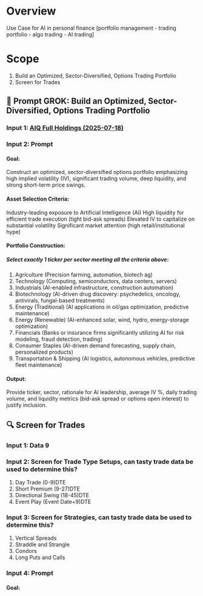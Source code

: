 # Overview

Use Case for AI in personal finance [portfolio management - trading portfolio - algo trading - AI trading]



#  Scope

1. Build an Optimized, Sector-Diversified, Options Trading Portfolio
2. Screen for Trades

## 🤖 Prompt GROK: Build an Optimized, Sector-Diversified, Options Trading Portfolio

### Input 1: [AIQ Full Holdings (2025-07-18)](aiq_full-holdings_20250718.csv)
### Input 2: Prompt

#### Goal:
Construct an optimized, sector-diversified options portfolio emphasizing high implied volatility (IV), significant trading volume, deep liquidity, and strong short-term price swings.

#### Asset Selection Criteria:
Industry-leading exposure to Artificial Intelligence (AI)
High liquidity for efficient trade execution (tight bid-ask spreads)
Elevated IV to capitalize on substantial volatility
Significant market attention (high retail/institutional hype)

#### Portfolio Construction:

##### Select exactly 1 ticker per sector meeting all the criteria above:
1. Agriculture (Precision farming, automation, biotech ag)
2. Technology (Computing, semiconductors, data centers, servers)
3. Industrials (AI-enabled infrastructure, construction automation)
4. Biotechnology (AI-driven drug discovery: psychedelics, oncology, antivirals, fungal-based treatments)
5. Energy (Traditional) (AI applications in oil/gas optimization, predictive maintenance)
6. Energy (Renewable) (AI-enhanced solar, wind, hydro, energy-storage optimization)
7. Financials (Banks or insurance firms significantly utilizing AI for risk modeling, fraud detection, trading)
8. Consumer Staples (AI-driven demand forecasting, supply chain, personalized products)
9. Transportation & Shipping (AI logistics, autonomous vehicles, predictive fleet maintenance)

#### Output: 
Provide ticker, sector, rationale for AI leadership, average IV %, daily trading volume, and liquidity metrics (bid-ask spread or options open interest) to justify inclusion.


## 🔍 Screen for Trades

### Input 1: Data 9

### Input 2: Screen for Trade Type Setups, can tasty trade data be used to determine this?
1. Day Trade (0-9)DTE
2. Short Premium (9-27)DTE
3. Directional Swing (18-45)DTE
4. Event Play (Event Date+9)DTE

### Input 3: Screen for Strategies, can tasty trade data be used to determine this? 
1. Vertical Spreads
2. Straddle and Strangle
3. Condors
4. Long Puts and Calls
   
### Input 4: Prompt

#### Goal:










